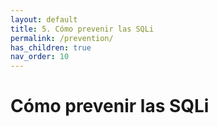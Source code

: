 ```yaml
---
layout: default
title: 5. Cómo prevenir las SQLi
permalink: /prevention/
has_children: true
nav_order: 10
---
```


# Cómo prevenir las SQLi
